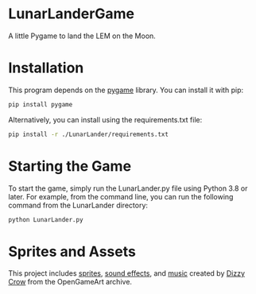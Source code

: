 # LunarLanderGame
 A little Pygame to land the LEM on the Moon.

# Installation
This program depends on the [pygame](https://www.pygame.org/news) library. You can install it with pip:
```bash
pip install pygame
```
Alternatively, you can install using the requirements.txt file:
```bash
pip install -r ./LunarLander/requirements.txt
```

# Starting the Game
To start the game, simply run the LunarLander.py file using Python 3.8 or later. For example, from the command line, you can run the following command from the LunarLander directory:
```bash
python LunarLander.py
```

# Sprites and Assets
This project includes [sprites](https://opengameart.org/content/apollo-moon-landing-sprites), [sound effects](https://opengameart.org/content/8-bit-sound-fx), and [music](https://opengameart.org/content/8-bit-jupiter-the-bringer-of-jollity) created by [Dizzy Crow](https://opengameart.org/users/dizzy-crow) from the OpenGameArt archive.
